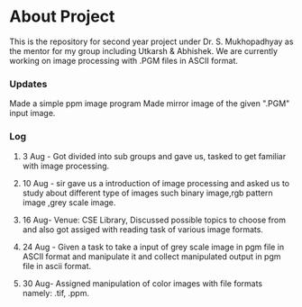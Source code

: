 # About Project


This is the repository for second year project under Dr. S. Mukhopadhyay as the mentor for my group including Utkarsh &amp; Abhishek. We are currently working on image processing with .PGM files in ASCII format.

### Updates
Made a simple ppm image program
Made mirror image of the given ".PGM" input image.

### Log

1. 3 Aug - Got divided into sub groups and gave us, tasked to get familiar with image processing.

2. 10 Aug - sir  gave us a introduction of image processing and asked us to study about different type of images such binary image,rgb pattern image ,grey scale image.

3. 16 Aug- Venue: CSE Library, Discussed possible topics to choose from and also got assiged with reading task of various image formats.

4. 24 Aug - Given a task to take a input of grey scale image in pgm file in ASCII format and manipulate it and collect manipulated output in pgm file in ascii  format.

5. 30 Aug- Assigned manipulation of color images with file formats namely: .tif, .ppm.

